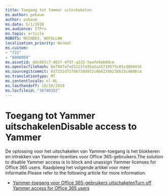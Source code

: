 ```yaml
---
title: Toegang tot Yammer uitschakelen
ms.author: pebaum
author: pebaum
ms.date: 5/1/2018
ms.audience: ITPro
ms.topic: article
ROBOTS: NOINDEX, NOFOLLOW
localization_priority: Normal
ms.custom:
- "722"
- "6000004"
ms.assetid: ddc083c7-d01f-4f97-a232-5eafe8abddce
ms.openlocfilehash: 6e7947afed1223fa55a2aa5710573c03cd804416
ms.sourcegitcommit: 037331d71f06750d972c0b6278b23bb15c4806ca
ms.translationtype: MT
ms.contentlocale: nl-NL
ms.lasthandoff: 10/18/2019
ms.locfileid: "36740352"
---
```

# <a name="disable-access-to-yammer"></a><span data-ttu-id="15346-102">Toegang tot Yammer uitschakelen</span><span class="sxs-lookup"><span data-stu-id="15346-102">Disable access to Yammer</span></span>

<span data-ttu-id="15346-103">De oplossing voor het uitschakelen van Yammer-toegang is het blokkeren en intrekken van Yammer-licenties voor Office 365-gebruikers.</span><span class="sxs-lookup"><span data-stu-id="15346-103">The solution to disable Yammer access is to block and unassign Yammer licenses for Office 365 users.</span></span> <span data-ttu-id="15346-104">Raadpleeg het volgende artikel voor meer informatie.</span><span class="sxs-lookup"><span data-stu-id="15346-104">Please refer to the following article for more information.</span></span>
  
- [<span data-ttu-id="15346-105">Yammer-toegang voor Office 365-gebruikers uitschakelen</span><span class="sxs-lookup"><span data-stu-id="15346-105">Turn off Yammer access for Office 365 users</span></span>](https://docs.microsoft.com/yammer/manage-yammer-users/turn-off-user-access)
